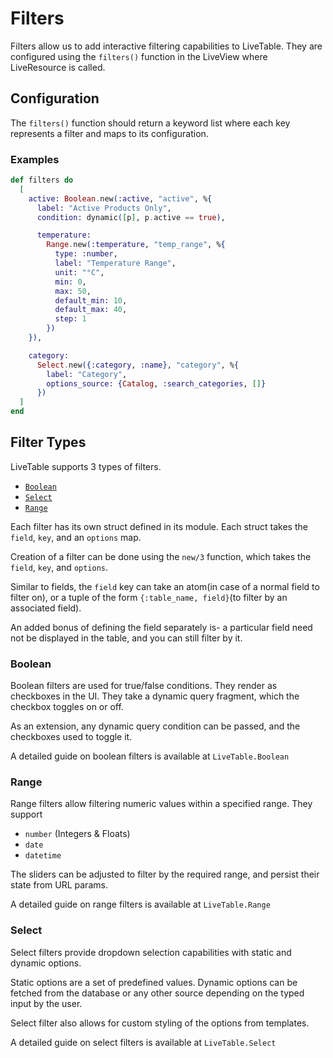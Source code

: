 # Filters
Filters allow us to add interactive filtering capabilities to LiveTable. They are configured using the `filters()` function in the LiveView where LiveResource is called.

## Configuration
The `filters()` function should return a keyword list where each key represents a filter and maps to its configuration.

### Examples
```elixir
def filters do
  [
    active: Boolean.new(:active, "active", %{
      label: "Active Products Only",
      condition: dynamic([p], p.active == true),

      temperature:
        Range.new(:temperature, "temp_range", %{
          type: :number,
          label: "Temperature Range",
          unit: "°C",
          min: 0,
          max: 50,
          default_min: 10,
          default_max: 40,
          step: 1
        })
    }),

    category:
      Select.new({:category, :name}, "category", %{
        label: "Category",
        options_source: {Catalog, :search_categories, []}
      })
  ]
end
```

## Filter Types
LiveTable supports 3 types of filters.

* [`Boolean`](#boolean)
* [`Select`](#select)
* [`Range`](#range)

Each filter has its own struct defined in its module. Each struct takes the `field`, `key`, and an `options` map.

Creation of a filter can be done using the `new/3` function, which takes the `field`, `key`, and `options`.

Similar to fields, the `field` key can take an atom(in case of a normal field to filter on), or a tuple of the form `{:table_name, field}`(to filter by an associated field).

An added bonus of defining the field separately is- a particular field need not be displayed in the table, and you can still filter by it.


### Boolean
Boolean filters are used for true/false conditions. They render as checkboxes in the UI. They take a dynamic query fragment, which the checkbox toggles on or off.

As an extension, any dynamic query condition can be passed, and the checkboxes used to toggle it.

A detailed guide on boolean filters is available at `LiveTable.Boolean`


### Range
Range filters allow filtering numeric values within a specified range. They support

* `number` (Integers & Floats)
* `date`
* `datetime`

The sliders can be adjusted to filter by the required range, and persist their state from URL params.

A detailed guide on range filters is available at `LiveTable.Range`


### Select
Select filters provide dropdown selection capabilities with static and dynamic options.

Static options are a set of predefined values. Dynamic options can be fetched from the database or any other source depending on the typed input by the user.

Select filter also allows for custom styling of the options from templates.

A detailed guide on select filters is available at `LiveTable.Select`
